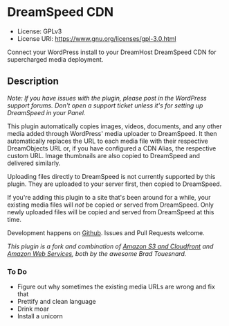 DreamSpeed CDN
==========

* License: GPLv3
* License URI: https://www.gnu.org/licenses/gpl-3.0.html

Connect your WordPress install to your DreamHost DreamSpeed CDN for supercharged media deployment.

## Description

<em>Note: If you have issues with the plugin, please post in the WordPress support forums. Don't open a support ticket unless it's for setting up DreamSpeed in your Panel.</em>

This plugin automatically copies images, videos, documents, and any other media added through WordPress' media uploader to DreamSpeed. It then automatically replaces the URL to each media file with their respective DreamObjects URL or, if you have configured a CDN Alias, the respective custom URL. Image thumbnails are also copied to DreamSpeed and delivered similarly.

Uploading files directly to DreamSpeed is not currently supported by this plugin. They are uploaded to your server first, then copied to DreamSpeed.

If you're adding this plugin to a site that's been around for a while, your existing media files will <em>not</em> be copied or served from DreamSpeed. Only newly uploaded files will be copied and served from DreamSpeed at this time.

Development happens on <a href="https://github.com/Ipstenu/dreamspeed/">Github</a>. Issues and Pull Requests welcome.

<em>This plugin is a fork and combination of <a href="https://wordpress.org/plugins/amazon-s3-and-cloudfront/">Amazon S3 and Cloudfront</a> and <a href="https://github.com/deliciousbrains/wp-amazon-web-services">Amazon Web Services</a>, both by the awesome Brad Touesnard.</em>

### To Do

* Figure out why sometimes the existing media URLs are wrong and fix that
* Prettify and clean language
* Drink moar
* Install a unicorn